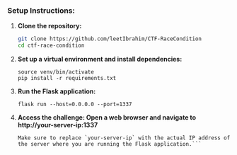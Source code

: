 ### Setup Instructions:

1. **Clone the repository:**
   ```bash
   git clone https://github.com/leetIbrahim/CTF-RaceCondition
   cd ctf-race-condition

2. **Set up a virtual environment and install dependencies:**
    ```python3 -m venv venv
    source venv/bin/activate
    pip install -r requirements.txt

3. **Run the Flask application:**
   
    ```flask run --host=0.0.0.0 --port=1337```

5. **Access the challenge: Open a web browser and navigate to http://your-server-ip:1337**
   ```
   Make sure to replace `your-server-ip` with the actual IP address of the server where you are running the Flask application.```

